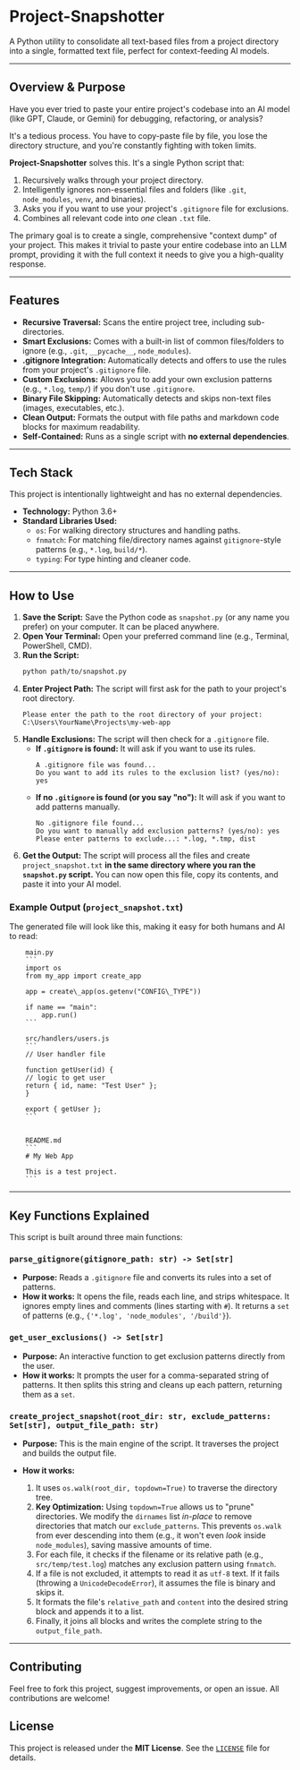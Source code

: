# Project-Snapshotter

A Python utility to consolidate all text-based files from a project directory into a single, formatted text file, perfect for context-feeding AI models.

-----

## Overview & Purpose

Have you ever tried to paste your entire project's codebase into an AI model (like GPT, Claude, or Gemini) for debugging, refactoring, or analysis?

It's a tedious process. You have to copy-paste file by file, you lose the directory structure, and you're constantly fighting with token limits.

**Project-Snapshotter** solves this. It's a single Python script that:

1.  Recursively walks through your project directory.
2.  Intelligently ignores non-essential files and folders (like `.git`, `node_modules`, `venv`, and binaries).
3.  Asks you if you want to use your project's `.gitignore` file for exclusions.
4.  Combines all relevant code into *one* clean `.txt` file.

The primary goal is to create a single, comprehensive "context dump" of your project. This makes it trivial to paste your entire codebase into an LLM prompt, providing it with the full context it needs to give you a high-quality response.

-----

## Features

  * **Recursive Traversal:** Scans the entire project tree, including sub-directories.
  * **Smart Exclusions:** Comes with a built-in list of common files/folders to ignore (e.g., `.git`, `__pycache__`, `node_modules`).
  * **.gitignore Integration:** Automatically detects and offers to use the rules from your project's `.gitignore` file.
  * **Custom Exclusions:** Allows you to add your own exclusion patterns (e.g., `*.log`, `temp/`) if you don't use `.gitignore`.
  * **Binary File Skipping:** Automatically detects and skips non-text files (images, executables, etc.).
  * **Clean Output:** Formats the output with file paths and markdown code blocks for maximum readability.
  * **Self-Contained:** Runs as a single script with **no external dependencies**.

-----

## Tech Stack

This project is intentionally lightweight and has no external dependencies.

  * **Technology:** Python 3.6+
  * **Standard Libraries Used:**
      * `os`: For walking directory structures and handling paths.
      * `fnmatch`: For matching file/directory names against `gitignore`-style patterns (e.g., `*.log`, `build/*`).
      * `typing`: For type hinting and cleaner code.

-----

## How to Use

1.  **Save the Script:** Save the Python code as `snapshot.py` (or any name you prefer) on your computer. It can be placed anywhere.
2.  **Open Your Terminal:** Open your preferred command line (e.g., Terminal, PowerShell, CMD).
3.  **Run the Script:**
    ```bash
    python path/to/snapshot.py
    ```
4.  **Enter Project Path:** The script will first ask for the path to your project's root directory.
    ```
    Please enter the path to the root directory of your project: C:\Users\YourName\Projects\my-web-app
    ```
5.  **Handle Exclusions:** The script will then check for a `.gitignore` file.
      * **If `.gitignore` is found:** It will ask if you want to use its rules.
        ```
        A .gitignore file was found...
        Do you want to add its rules to the exclusion list? (yes/no): yes
        ```
      * **If no `.gitignore` is found (or you say "no"):** It will ask if you want to add patterns manually.
        ```
        No .gitignore file found...
        Do you want to manually add exclusion patterns? (yes/no): yes
        Please enter patterns to exclude...: *.log, *.tmp, dist
        ```
6.  **Get the Output:** The script will process all the files and create `project_snapshot.txt` **in the same directory where you ran the `snapshot.py` script.** You can now open this file, copy its contents, and paste it into your AI model.

### Example Output (`project_snapshot.txt`)

The generated file will look like this, making it easy for both humans and AI to read:

```plaintext
    main.py
    ```
    import os
    from my_app import create_app

    app = create\_app(os.getenv("CONFIG\_TYPE"))

    if name == "main":
        app.run()
    ```

    src/handlers/users.js
    ```
    // User handler file

    function getUser(id) {
    // logic to get user
    return { id, name: "Test User" };
    }

    export { getUser };
    ```


    README.md
    ```
    # My Web App

    This is a test project.
    ```

```

---

## Key Functions Explained

This script is built around three main functions:

### `parse_gitignore(gitignore_path: str) -> Set[str]`

* **Purpose:** Reads a `.gitignore` file and converts its rules into a set of patterns.
* **How it works:** It opens the file, reads each line, and strips whitespace. It ignores empty lines and comments (lines starting with `#`). It returns a `set` of patterns (e.g., `{'*.log', 'node_modules', '/build'}`).

### `get_user_exclusions() -> Set[str]`

* **Purpose:** An interactive function to get exclusion patterns directly from the user.
* **How it works:** It prompts the user for a comma-separated string of patterns. It then splits this string and cleans up each pattern, returning them as a `set`.

### `create_project_snapshot(root_dir: str, exclude_patterns: Set[str], output_file_path: str)`

* **Purpose:** This is the main engine of the script. It traverses the project and builds the output file.
 
* **How it works:**
    1.  It uses `os.walk(root_dir, topdown=True)` to traverse the directory tree.
    2.  **Key Optimization:** Using `topdown=True` allows us to "prune" directories. We modify the `dirnames` list *in-place* to remove directories that match our `exclude_patterns`. This prevents `os.walk` from ever descending into them (e.g., it won't even *look* inside `node_modules`), saving massive amounts of time.
    3.  For each file, it checks if the filename or its relative path (e.g., `src/temp/test.log`) matches any exclusion pattern using `fnmatch`.
    4.  If a file is not excluded, it attempts to read it as `utf-8` text. If it fails (throwing a `UnicodeDecodeError`), it assumes the file is binary and skips it.
    5.  It formats the file's `relative_path` and `content` into the desired string block and appends it to a list.
    6.  Finally, it joins all blocks and writes the complete string to the `output_file_path`.

---

## Contributing

Feel free to fork this project, suggest improvements, or open an issue. All contributions are welcome!

## License

This project is released under the **MIT License**. See the [`LICENSE`](./LICENSE) file for details.